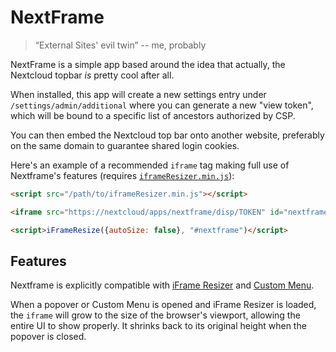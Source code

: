 <!--
SPDX-FileCopyrightText: Karim Vergnes <me@thesola.io>
SPDX-License-Identifier: CC0-1.0
-->

# NextFrame

> “External Sites' evil twin” -- me, probably

NextFrame is a simple app based around the idea that actually, the Nextcloud topbar _is_ pretty cool after all.

When installed, this app will create a new settings entry under `/settings/admin/additional` where you can generate a new "view token", which will be bound to a specific list of ancestors authorized by CSP.

You can then embed the Nextcloud top bar onto another website, preferably on the same domain to guarantee shared login cookies.

Here's an example of a recommended `iframe` tag making full use of Nextframe's features (requires [`iframeResizer.min.js`](https://raw.githubusercontent.com/davidjbradshaw/iframe-resizer/master/js/iframeResizer.min.js)):

```html
<script src="/path/to/iframeResizer.min.js"></script>

<iframe src="https://nextcloud/apps/nextframe/disp/TOKEN" id="nextframe" style="position: absolute; border: none; width: 100%; height: 60px; overflow: hidden;" scrolling="no"></iframe>

<script>iFrameResize({autoSize: false}, "#nextframe")</script>
```

## Features

Nextframe is explicitly compatible with [iFrame Resizer](davidjbradshaw.github.io/iframe-resizer/) and [Custom Menu](https://apps.nextcloud.com/apps/side_menu).

When a popover or Custom Menu is opened and iFrame Resizer is loaded, the `iframe` will grow to the size of the browser's viewport, allowing the entire UI to show properly. It shrinks back to its original height when the popover is closed.
